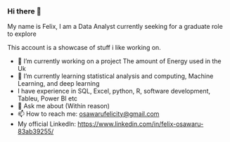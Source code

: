 ### Hi there 👋

My name is Felix, I am a Data Analyst currently seeking for a graduate role to explore

This account is a showcase of stuff i like working on.

- 🔭 I’m currently working on a project The amount of Energy used in the Uk
- 🌱 I’m currently learning statistical analysis and computing, Machine Learning, and deep learning
- I have experience in SQL, Excel, python, R, software development, Tableu, Power BI etc 
- 💬 Ask me about (Within reason)
- 📫 How to reach me: osawarufelicity@gmail.com
-    My official Linkedln: https://www.linkedin.com/in/felix-osawaru-83ab39255/

